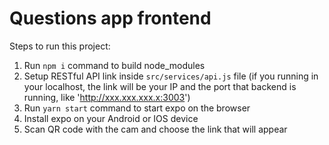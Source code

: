 # Questions app frontend

Steps to run this project:

1. Run `npm i` command to build node_modules
2. Setup RESTful API link inside `src/services/api.js` file (if you running in your localhost, the link will be your IP and the port that backend is running, like 'http://xxx.xxx.xxx.x:3003')
3. Run `yarn start` command to start expo on the browser
4. Install expo on your Android or IOS device
5. Scan QR code with the cam and choose the link that will appear
